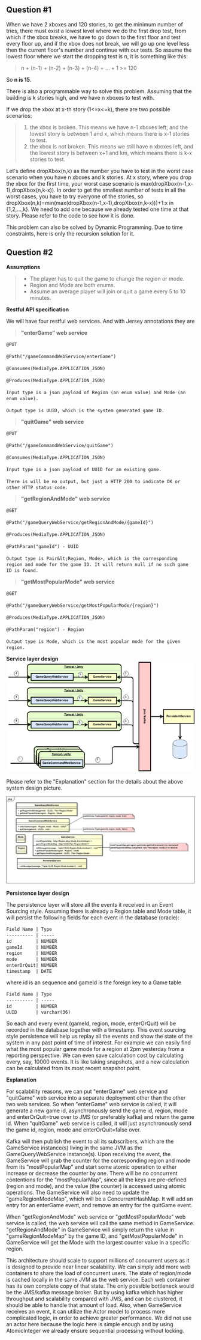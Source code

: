 Question #1
---------------
When we have 2 xboxes and 120 stories, to get the minimum number of tries, there must exist a lowest level where we do the first drop test, from which if the xbox breaks, we have to go down to the first floor and test every floor up, and if the xbox does not break, we will go up one level less then the current floor's number and continue with our tests. So assume the lowest floor where we start the dropping test is n, it is something like this:
>n + (n-1) + (n-2) + (n-3) + (n-4) + … + 1  >=  120

So **n is 15**.

There is also a programmable way to solve this problem. Assuming that the building is k stories high, and we have n xboxes to test with.

If we drop the xbox at x-th story (1<=x<=k), there are two possible scenarios:
>1) the xbox is broken. This means we have n-1 xboxes left, and the lowest story is between 1 and x, which means there is x-1 stories to test.
>2) the xbox is not broken. This means we still have n xboxes left, and the lowest story is between x+1 and km, which means there is k-x stories to test.

Let's define dropXbox(n,k) as the number you have to test in the worst case scenario when you have n xboxes and k stories. At x story, where you drop the xbox for the first time, your worst case scenario is max(dropXbox(n-1,x-1),dropXbox(n,k-x)). In order to get the smallest number of tests in all the worst cases, you have to try everyone of the stories, so dropXbox(n,k)=min(max(dropXbox(n-1,x-1),dropXbox(n,k-x)))+1:x in {1,2,...,k}. We need to add one because we already tested one time at that story. Please refer to the code to see how it is done.

This problem can also be solved by Dynamic Programming. Due to time constraints, here is only the recursion solution for it.


Question #2
---------------
**Assumptions**

> - The player has to quit the game to change the region or mode.
> - Region and Mode are both enums.
> - Assume an average player will join or quit a game every 5 to 10 minutes.

**Restful API specification**

We will have four restful web services. And with Jersey annotations they are
>**"enterGame" web service**

    @PUT

    @Path("/gameCommandWebService/enterGame")

    @Consumes(MediaType.APPLICATION_JSON)

    @Produces(MediaType.APPLICATION_JSON)

    Input type is a json payload of Region (an enum value) and Mode (an enum value).

    Output type is UUID, which is the system generated game ID.

>**"quitGame" web service**

    @PUT

    @Path("/gameCommandWebService/quitGame")

    @Consumes(MediaType.APPLICATION_JSON)

    Input type is a json payload of UUID for an existing game.

    There is will be no output, but just a HTTP 200 to indicate OK or other HTTP status code.

>**"getRegionAndMode" web service**

    @GET

    @Path("/gameQueryWebService/getRegionAndMode/{gameId}")

    @Produces(MediaType.APPLICATION_JSON)

    @PathParam("gameId") - UUID

    Output type is Pair&lt;Region, Mode>, which is the corresponding region and mode for the game ID. It will return null if no such game ID is found.

>**"getMostPopularMode" web service**

    @GET

    @Path("/gameQueryWebService/getMostPopularMode/{region}")

    @Produces(MediaType.APPLICATION_JSON)

    @PathParam("region") - Region

    Output type is Mode, which is the most popular mode for the given region.
    
    
    
**Service layer design**
<img src="epic_design.png">

Please refer to the "Explanation" section for the details about the above system design picture.


<img src="epic_class.png">


**Persistence layer design**

The persistence layer will store all the events it received in an Event Sourcing style. Assuming there is already a Region table and Mode table, it will persist the following fields for each event in the database (oracle):
    
    Field Name | Type
    ---------- | -----
    id         | NUMBER
    gameId     | NUMBER
    region     | NUMBER
    mode       | NUMBER
    enterOrQuit| NUMBER
    timestamp  | DATE
    
   where id is an sequence and gameId is the foreign key to a Game table
   
    Field Name | Type
    ---------- | -----
    id         | NUMBER
    UUID       | varchar(36)

So each and every event (gameId, region, mode, enterOrQuit) will be recorded in the database together with a timestamp. This event sourcing style persistence will help us replay all the events and show the state of the system in any past point of time of interest. For example we can easily find what the most popular game mode for a region at 2pm yesterday from a reporting perspective. We can even save calculation cost by calculating every, say, 10000 events. It is like taking snapshots, and a new calculation can be calculated from its most recent snapshot point. 


**Explanation**

For scalability reasons, we can put "enterGame" web service and "quitGame" web service into a separate deployment other than the other two web services. So when "enterGame" web service is called, it will generate a new game id, asynchronously send the game id, region, mode and enterOrQuit=true over to JMS (or preferably kafka) and return the game id. When "quitGame" web service is called, it will just asynchronously send the game id, region, mode and enterOrQuit=false over.

Kafka will then publish the event to all its subscribers, which are the GameService instance(s) living in the same JVM as the GameQueryWebService instance(s). Upon receiving the event, the GameService will grab the counter for the corresponding region and mode from its "mostPopularMap" and start some atomic operation to either increase or decrease the counter by one. There will be no concurrent contentions for the "mostPopularMap", since all the keys are pre-defined (region and mode), and the value (the counter) is accessed using atomic operations. The GameService will also need to update the "gameRegionModeMap", which will be a ConcurrentHashMap. It will add an entry for an enterGame event, and remove an entry for the quitGame event.

When "getRegionAndMode" web service or "getMostPopularMode" web service is called, the web service will call the same method in GameService. "getRegionAndMode" in GameService will simply return the value in "gameRegionModeMap" by the game ID, and "getMostPopularMode" in GameService will get the Mode with the largest counter value in a specific region.

This architecture should scale to support millions of concurrent users as it is designed to provide near linear scalability. We can simply add more web containers to share the load of concurrent users. The state of region/mode is cached locally in the same JVM as the web service. Each web container has its own complete copy of that state. The only possible bottleneck would be the JMS/kafka message broker. But by using kafka which has higher throughput and scalability compared with JMS, and can be clustered, it should be able to handle that amount of load. Also, when GameService receives an event, it can utilize the Actor model to process more complicated logic, in order to achieve greater performance. We did not use an actor here because the logic here is simple enough and by using AtomicInteger we already ensure sequential processing without locking.